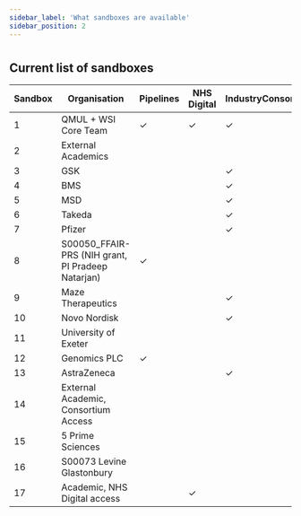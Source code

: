 ```yaml
---
sidebar_label: 'What sandboxes are available'
sidebar_position: 2
---
```


# 
## Current list of sandboxes


| Sandbox | Organisation                                       | Pipelines | NHS Digital | IndustryConsortiumPriorityPeriod |
|---------|----------------------------------------------------|-----------|-------------|----------------------------------|
| 1       | QMUL + WSI Core Team                               | ✓         |  ✓          | ✓                                |
| 2       | External Academics                                 |           |             |                                  |
| 3       | GSK                                                |           |             | ✓                                |
| 4       | BMS                                                |           |             | ✓                                |
| 5       | MSD                                                |           |             | ✓                                |
| 6       | Takeda                                             |           |             | ✓                                |
| 7       | Pfizer                                             |           |             | ✓                                |
| 8       | S00050\_FFAIR-PRS (NIH grant, PI Pradeep Natarjan) | ✓         |             |                                  |
| 9       | Maze Therapeutics                                  |           |             | ✓                                |
| 10      | Novo Nordisk                                       |           |             | ✓                                |
| 11      | University of Exeter                               |           |             |                                  |
| 12      | Genomics PLC                                       | ✓         |             |                                  |
| 13      | AstraZeneca                                        |           |             | ✓                                |
| 14      | External Academic, Consortium Access               |           |             |                                  |
| 15      | 5 Prime Sciences                                   |           |             |                                  |
| 16      | S00073 Levine Glastonbury                          |           |             |                                  |
| 17      | Academic, NHS Digital access                       |           | ✓           |                                  |
